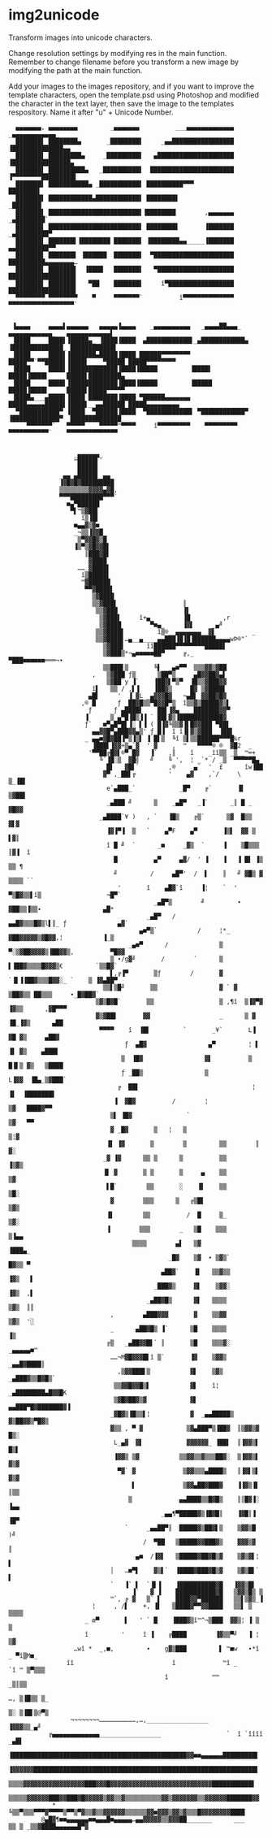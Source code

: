 # img2unicode
Transform images into unicode characters.

Change resolution settings by modifying res in the main function. Remember to change filename before you transform a new image by modifying the path at the main function.

Add your images to the images repository, and if you want to improve the template characters, open the template.psd using Photoshop and modified the character in the text layer, then save the image to the templates respository. Name it after "u" + Unicode Number.


      ▄▄▄▄▄▄▄, ▄▄▄▄▄▄▄▄         _▄▄▄▄▄▄▄          ___▄▄▄▄▄▄▄▄▄▄▄▄▄                _▄▄▄▄▄▄▄▄▄▄▄▄_          
      ███████▌ ████████▄       _████████▌     _▄▄█████████████████                ▐██████████████▄▄       
      ███████▌ █████████▄     _█████████▌   ▄█████████████████████                ▐████████████████▄      
      ███████▌ ██████████▄   _██████████▌  ███████████████████████                ▐▀▀▀▀▀▀▀▀█████████▌     
      ███████▌ ███████████▄ _███████████▌ ██████████▀▀▀                                     ████████▌     
      ███████▌ ████████████▄████████████▌ ████████▌                                        _████████      
      ███████▌ █████████████████████████▌▐████████        ,▄▄▄▄▄▄▄                       _▄████████`      
      ███████▌ █████████████████████████▌ ████████▌       ▐███████                    _▄█████████▀        
      ███████▌ ███████▌▐████████ ███████▌ ▐████████▄▄_____▐███████                 ▄▄█████████▀▀          
      ███████▌ ███████▌ ▐██████  ███████▌  ▀██████████████████████                ██████████▄▄▄▄▄▄▄▄…     
      ███████▌ ███████▌  ▐████   ███████▌   ▀█████████████████████                ██████████████████▌     
      ███████▌ ███████▌   ▀██    ███████▌     î▀██████████████████                ██████████████████▌     
      ▀▀▀▀▀▀▀▀ ▀▀▀▀▀▀▀▀    ▀     ▀▀▀▀▀▀▀`          î▀▀▀▀▀▀▀▀▀▀▀▀▀▀                ▀▀▀▀▀▀▀▀▀▀▀▀▀▀▀▀▀▀`     
                                                                                                           
                                                                                                           
     ▐▄▄▄▄     ▄▄▄▄▌▄▄▄▄▄▄   ▄▄▄▄▄▐▄▄▄▄    _▄▄▄▄▄▄▄▄▄▄   _▄▄▄▄██▄▄▄_    ▄▄▄▄▄▄▄▄▄▄▄▄_   ▄▄▄▄▄▄▄▄▄▄▄▄▌     
     ▐████     ████▌▐█████▄_ ▐████▐████  ▄████████████▌_▄████████████▄ ▐██████████████_ ████████████▌     
     ▐████     ████▌▐███████▄█████▐████ ██████▀▀▀▀▀▀▀▀ █████▀▀`▀▀█████▌▐████▌    ▀█████ █████▀▀▀▀▀▀▀▀     
     ▐████     ████▌▐█████████████▐████▐█████         ▐████▌      █████▐████▌     █████▌█████████▄        
     ▐████     ████▌▐█████████████▐████▐█████         ▐█████      █████▐████▌     █████▌█████▀▀▀▀▀        
     ▐████▄___▄████▌▐████ ████████▐████ ▀██████▄▄▄▄▄▄▄ █████▄▄▄▄▄█████▌▐████▌__▄▄██████ █████▄▄▄▄▄▄▄▄▄    
      ▀███████████▀ ▐████  ▀██████▐████  ▀████████████▌ ▀████████████▀ ▐█████████████▀  ██████████████    
         ▀▀▀▀▀▀▀`   ▀▀▀▀▀    ▀▀▀▀▀™▀▀▀▀     î▀▀▀▀▀▀▀▀▀    ▀▀▀▀▀▀▀▀▀     ▀▀▀▀▀▀▀▀▀▀▀`    ▀▀▀▀▀▀▀▀▀▀▀▀▀▀      
                                                                                                           
                                                                                                                 
                      _▄▄▄▄▄▄_                                                                                 
                      ™█████▌`                                                                                 
                       █████▌                                                                                  
                  _▄▄_▄█████▌_▄▄_                                                                              
                  ▐▓█▓█▓█████████                                                                              
                  ▒▒▒▒▒▒▒▒▓▓▓▓▄▓█,                                                                             
                  ▀▀▀█████████▀▀▀`                                                                             
                    ■▄▀██████                                                                                  
                     ▀▌™▒▓██▌                                                                                  
                        î▒▐█▌                                                                                  
                      ■▄▄▓▒▓■_                                                                                 
                      _¬▒▒▐▓▓█_                                                                                
                       ▒▀▓▓█▓▒█                                                                                
                      ▐▒▀▒▓█▓▓█▌                                                                               
                         ║███▓█▌                                                                               
                          ▓████                                                                                
                       ……_▓████▌                                                                               
                        î▒█████▌                                                                               
                        ™▓██████                                                                               
                         ▀▀▓████▌                                                                              
                           ▒▓████                                                                              
                           ▒▒▓███▌                  ║                                                          
                            ▒▒▓███                  ▐▌                                                         
                             ▒▓███▌     î+▄_        ▐█         ,r                                              
                             ▒▓████        ▀■▄_     ▐▓▌     _▄╝                                                
                            ▒▒▓████▌         î▒®__▄▄▄▄▄▄▄__▓▌          _                                       
                            ▒▒▓████▌…▄__▄____▄▄███▐█▐█▐██████▄▄▄▄wÞ®"`                                         
                              ▒▓███▌      îî██████▀▀▀▀▀▀▀▀█████▌                                               
                              ▒▓███▒*¬▄■■■■■██▀     ╔,_     ▀███■■■■■■═══¬∙                                    
                              ▒▒███▌▒       ╚▌  _▄■▀▀  ▒▒▒▓▓▒▓██                                               
                           ,   ▒▓███ ƒ▒      ▒██▀▒__   ▄█▓▓██▓▄▌                                               
                               ▒▓██`y ▐`    ▐██▓▌▀▒▀  ▐█▒▒▓███▓▓                                               
                           î▌   ▒▒ / ,▌▐    ▐██▓▒     █▓ ▒▓████▌                                               
                          ▄█▌     '  ▐_▓L _▄▓▓▓█▓   ¬▄█▌ ▓▓██▓█▓                                               
                        ,® █      ƒ _██▓█▒▒▀█▓▓█▀▒  î▒▒▓▒█████▓▒▌                                              
                          ƒ      ƒ ▄████▌    ██▌▐▓▄____███████▓▓▀                                              
                         ▐     _▒ ▄▀█▐█▒▐▐ ` ██▌▓▒▐████████████▓                                               
                         ƒ`  _■▀▄█▀█▌▐░ ▌▐ ( █▐▓╚▒▒▓▐▌█▓▓███ ▀██▌                                              
                           ▄▄▓▓█▀▄███▓▓▄▒' ƒ_█▐  î î▐▌▓▒▓███__▐██▌                                             
                         _ ▄▄■▓█▓██▐▀▒▐▒▌ ▐ █▌▒  ╚î ▒▌▒▒██████▀▀▀█‰r                                           
                           ▐███▌▐▓▓+▒▄`▓  ' ▓    ,  ™   ▀▀▀▀® ®  ▓█2  _                                        
                          '▀▀██╔█▓▌®▀_█▓   ▐`   ,║    î    _îî▒▒ _▒__™═+                                       
                             ╚`▐█░▒  ▓█╣   ╝    ╚ ',  ¦ _`* / _▒  ▀▀▀▀▀█▄                                      
                              _█▌   ▓█▌`        ,®     ▄`  '  £      îw▐██                                     
                              ▓▀ ,_██▌╔         '    ▄▓    ,`/     \  ▒_▐█▌                                    
                               e`▄███_`            _█▀    ╔`       ▐▌  ▒▓██▌                                   
                               _▄███ ╝      ▒    _▄█▀   _▐`      _║ █ _ ▓█▓▓                                   
                             _▄████`¥ )   , `   ▐█▒    ╔▒`      ▒▓  █▒▒  ▓▌▓                                   
                               ▐▓▐▀▐  ▒   `    ▄▀F    ▄▀       ▐▒▌  ▓▓ ▒  ▌▓║                                  
                               î █ ╝  `      _■     _▓▒  `     ▐    ▒█▒▒▒ ║▓▐  î                               
                                 █          ▄▀     ▄▓/  ' ▐    ▐   ▐ █▌ ▐▒ ▒▒ ¶                                
                                 ╝         /     ▄█▀'  /  ▌    ║   ╝ ▓█▒ ▓ ▒▒▒▒ ``                             
                                  '       î    ▄█▓`î     ▐¦    `  ' ▀▒█▓▒▒▌î▒                  ¬█▀`            
                                            _▄█▀▒        ╝         ∙ ▓██▒▒▐▒▒∙                 ▄█*             
                                          _▄█▀   /              ▄▄█▓▒▒▒█▓▒l▌║_ ƒ              ▄▓`              
                                        ▄■▀▒`           /     ¦*_ ▓██▓▓▓▓▓▒▓█▓▓,¦           ▐_▒                
                                     _▄■▀      /              ▒ ▀░▒▓██▓▓▓▓▒▐██▓▓▒,          ▀█▓▓               
                                ▒ ∙/g▓╝       /        `      ▒    ▌▐██▓▒▒▒▒█▓▓▓▒€         `▒▒█▓`              
                                ▌,╔▐▀       ▒ƒ        /       ▓  `▐▌▐▐██▓▒▒▒█▓▓░_ `    ▒ ▐▓▄██▀                
                              ▒▒▌▒█╝       ▒▒                 ▓ ` ▓  ▒██▓▒▒ ██▒▒▒     ∙_█▓██▓`                 
                            ▒▓▒█▓█`       ▒▒                  ▒ ,¶î  ▒▐▓▀▓  ▐▓▒▒      ,▓█▀▀▀                   
                            ▓▒▓██▌       ▓▓                   _      ▒ ▓ ▐█_▐▓▒      ▄██                       
                             ▀▀▀▀    î  ▐█▌         `       _¥`       L▐  ▓█ ▓▒     ▄██▓                       
                                    ƒ  ▄█▓                 ▄▀         ¦ ▌ ▐▌ ▓▒    ▄███▌                       
                                   ▒  ▐█▓                 ▓▌          ▒ █▐▌▒ ▓▒   ▒████                        
                                   ƒ _██▒                 ▒            L▐▓▓  ▐█▄_▒▓███`                        
                                  ╔  ██▌                               ¦ ▐▌  ▐███████▌                         
                                 ▐  ▓█▓          /        ¦              ▒▓   ████▓▀▀                          
                                ▒▌ ▐█▓               `                   ▒▓   ▀▀                               
                                ▓ _█▓       ▒   ¦   ▒                   ▒¦▓                                    
                               ▐▌ ▐▓       ▒        ▒         ▒▒        ║ ▓░                                   
                              _▓ ▐▓      ▒▒ ▒      ▒          ▒▒        ▐▒▓▒                                   
                              ▐▌ ▓       ▒ ▒       ▒     ▄    ▒▒         ▒▓                                    
                               ▌█`        ▒▒       ░    ▐▌    ▒▒         ▒█░                                   
                                ▓        ▒▒▒      ▒   ╔▒█▌               ▒▓▒                                   
                               ▐▌        ▒▒          /  █     ▒_         ▒▓░                                   
                               ▐        ▒▒▒        _   ▒█    ▒▒▒         ▒▐▄▄                                  
                                      ▒▒▒▒        ▄▌   ▒▓                 ▐███▄_                               
                                                _█▓    ▒▓  ∙ ▒▓▒`         █▓▒▒ ▀                               
                                              ▄██▓`    ▐▌   ▒▒▓▒▒         ▐▓▒   ▌                              
                                            _███▓▒     ▓▌    ▒▓▓░         ▐▓▒  ,▌                              
                                          _▄██▓█▒      ▓▌   ▒▒▒▒          ▒▓▒  ║║                              
                                ,        ▄███▓▓▓       ▓    ▒▒▓▓          ▒▓▒  '░                              
                                _      ▄██▓█▒ ▐`      ▒█    ▒▒▒▒           ▐▒                                  
                               ╔▒   _▄██▓▓█▌` ║       ▒█    ▒▒▒▓░        _▄▄▄▄▄■™                              
                                ……¬M▓█▓▓▓█▌î ▒`       ▐▓    ▒▓▓▒      _▄▄█▓████║                               
                                  ,▒▓▓███▌▒           ▓▌    ▒▓▒    _▄███▓▒▒█▓█▒`                               
                                 ▒▒▓▓█▓▓█▒▌           ▓▌    î¦  _▄████████▄█▓▓█K                               
                                 ▒▓█▓██▓▒▓            ▓▌     ▄▄███▀█▓███████▓▐                                 
                                _▓█▓▒▐█▒▒▌¦           ▓  _▄▄█████▒ ▓▒██▓▓▒▀█▓▒                                 
                                ▓▒▒ , ▀ ▓            ▒▓▄███▀▒▐██▓  ║▒▓▓▒▓  █▒░                                 
                                 L_▄▓  ▓▌            ▓▓▓▓▓▓_ ▐██▌  ║▐▓▓▒▌  █▒▌                                 
                                 ▐▓▓▒ ▒▓           ▒▒▓▓▒▒▓▒▒▒██▓░  ▒▐▓▓▒▌  ▓▒▓                                 
                                  ▀▓` ▓             ▒▓▓▒▒▒▄████▒   ║▐▓▌▒▌  ▓▒▓                                 
                                      ▌             ▒▓▓▄██▓███▓    ▐▐▓▒▐▌  ║▒▒                                 
                                     ▒             ▄▄████▒▒█▓█▒    ║║█▓▐░  ▐▄▄                                 
                                              _▄▄¶▀█████▓▒▐█▓█║    ▐▓█║▐   ▐█▀                                 
                                    `     _▄▄██▀║  █████▓▒██▓▌▒    ▒▓▓▒█  )╝                                   
                                         /  ▀██   ▒█████▓▓███▓▒    ▓▓▓▒▓  ║                                    
                                       ▄■  /▐▓▌   ▒█████▓██▓█▒▓    ▒▓▒▓▌¦ ▌                                    
                                │   …■▀▌    ▓▒▌`  ▐████▓███▓█▒▓    ▒▓▒█▌` ▌                                    
                                `   ▐` ▌  `▐▌▐    ▐██████████▓█   ▐▓▓▒█▌                                       
                                      ▐`   ▓ ▐    ███████████▓█   ▒▓▓▒█▒ ▒                                     
                                ™`, ╔ ▓   ▒` ▌   _████▓▓▀██████   ▒▒▌▒▓▒_▐                                     
                           ¦     , /▌    +, ▐▌   ▒████▓▀▀▓▓████   ▒▒▌ ▒ ▒▒▒▒                                   
                         _ œ▀       ▌   ' ` █    ▐███▓▒î™^¬▒███  ▓▓▒¦ ▐ ▒  ▒                                   
                         î         '     î ▐    ╔████        ▐▓▒▒▀╝   ▐ ¦  ▒▓                                  
                      …wî *  _,■,         ∙    g▓▒███         ▌ ™■w   ∙*î _ ▀î▒M■_                             
                    îî                           î             ™î _      `î ™ ▒▀▒▒▒                            
                                               î            ™™                _▒║▒▒                            
                                                                         …, ▒▐█▒▒ ▒_                           
                                                                         ▒░ ▒▐█▌▒@▀▒                           
                     ¬¬¬¬¬¬¬¬…………………………,…,_________________                  ▐▓▓▓▒▒_▄╝                         
               ╔▄▄▄▄▄▄▄▄▄▄▄▄▄_________________                  `  î `îîîî       _▄█▌                          
                ▐████████████████████████████████████████████████▓▓■■▄▄▄▄▄▄█████████▌                          
                ▐▓▓▓▓▓▓█████████████████████████████████████████████████████████████▌                          
                 ▒▒▒▒▓▓▓▓▓▓▓▓▓▓▓▓▓▓▓▓▓███▓▓▓█▓▓▓▓▓▓▓▓▓▓▓▓▓▓▓▓▓▓▓▓▓▓▓▓▓▓▓▓███████████▌                          
                 ▒▒▒▒▒▓▓▓▓▓▓███▓▓███▓█▓▓▓▓▓▒▓▓▒▒▓▒▒▒▒▒▒▒▒▒▒▓▓▒▓▓▓▓▓▓▓▒▒▓▓▓▓▓▓███████▓▓                         
                *    ╚▒▒▀▒▒▒▀▀▀▓▀▀▀▀▒▀▀▒▀▓▒▒▓▒▒▓▓▓▓▓▓▒▒▒▒▒▒▓▓■▓▓▓▒▓▓▒▓▒▒▒█▓▓▓▓▓▓▓▓████                         
             @▄█▓¶■■▄▄▄▄▄▄■■▄▄▄█■▄▄▄▄▄…▄▄▓▓▓▓▓▒▒▓▓▓██_______      ___    ▒▒ ▒ _▒▒▓████▄▄▄▄▄▄█▀▓                
                                                                                                                
